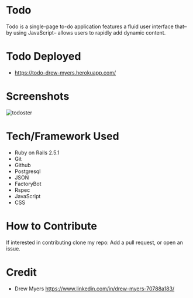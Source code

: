 # Todo

Todo is a single-page to-do application features a fluid user interface that– by using JavaScript– allows users to rapidly add dynamic content.

# Todo Deployed

- https://todo-drew-myers.herokuapp.com/

# Screenshots

![todoster](https://user-images.githubusercontent.com/48326186/63217135-7d747d80-c10e-11e9-974f-192cdec0745f.png)

# Tech/Framework Used

- Ruby on Rails 2.5.1
- Git
- Github
- Postgresql
- JSON
- FactoryBot
- Rspec
- JavaScript
- CSS

# How to Contribute

If interested in contributing clone my repo: Add a pull request, or open an issue.

# Credit 
- Drew Myers https://www.linkedin.com/in/drew-myers-70788a183/
